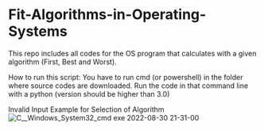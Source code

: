 # Fit-Algorithms-in-Operating-Systems
This repo includes all codes for the OS program that calculates with a given algorithm (First, Best and Worst).

How to run this script:
You have to run cmd (or powershell) in the folder where source codes are downloaded.
Run the code in that command line with a python (version should be higher than 3.0)

Invalid Input Example for Selection of Algorithm
![C__Windows_System32_cmd exe 2022-08-30 21-31-00](https://user-images.githubusercontent.com/61635625/187517014-7ed54c46-a378-4171-a18b-e8cf8dcf1936.gif)
